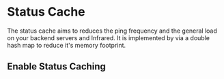 # Status Cache

The status cache aims to reduces the ping frequency and the general load on your backend servers and Infrared.
It is implemented by via a double hash map to reduce it's memory footprint.

## Enable Status Caching

```yaml

```
